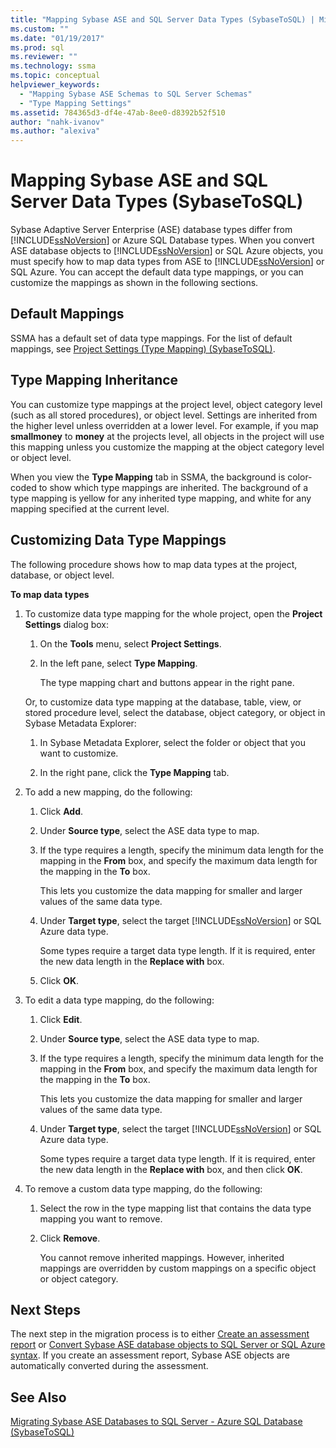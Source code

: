 ```yaml
---
title: "Mapping Sybase ASE and SQL Server Data Types (SybaseToSQL) | Microsoft Docs"
ms.custom: ""
ms.date: "01/19/2017"
ms.prod: sql
ms.reviewer: ""
ms.technology: ssma
ms.topic: conceptual
helpviewer_keywords: 
  - "Mapping Sybase ASE Schemas to SQL Server Schemas"
  - "Type Mapping Settings"
ms.assetid: 784365d3-df4e-47ab-8ee0-d8392b52f510
author: "nahk-ivanov"
ms.author: "alexiva"
---
```

# Mapping Sybase ASE and SQL Server Data Types (SybaseToSQL)
Sybase Adaptive Server Enterprise (ASE) database types differ from [!INCLUDE[ssNoVersion](../../includes/ssnoversion-md.md)] or Azure SQL Database types. When you convert ASE database objects to [!INCLUDE[ssNoVersion](../../includes/ssnoversion-md.md)] or SQL Azure objects, you must specify how to map data types from ASE to [!INCLUDE[ssNoVersion](../../includes/ssnoversion-md.md)] or SQL Azure. You can accept the default data type mappings, or you can customize the mappings as shown in the following sections.  
  
## Default Mappings  
SSMA has a default set of data type mappings. For the list of default mappings, see [Project Settings &#40;Type Mapping&#41; &#40;SybaseToSQL&#41;](../../ssma/sybase/project-settings-type-mapping-sybasetosql.md).  
  
## Type Mapping Inheritance  
You can customize type mappings at the project level, object category level (such as all stored procedures), or object level. Settings are inherited from the higher level unless overridden at a lower level. For example, if you map **smallmoney** to **money** at the projects level, all objects in the project will use this mapping unless you customize the mapping at the object category level or object level.  
  
When you view the **Type Mapping** tab in SSMA, the background is color-coded to show which type mappings are inherited. The background of a type mapping is yellow for any inherited type mapping, and white for any mapping specified at the current level.  
  
## Customizing Data Type Mappings  
The following procedure shows how to map data types at the project, database, or object level.  
  
**To map data types**  
  
1.  To customize data type mapping for the whole project, open the **Project Settings** dialog box:  
  
    1.  On the **Tools** menu, select **Project Settings**.  
  
    2.  In the left pane, select **Type Mapping**.  
  
        The type mapping chart and buttons appear in the right pane.  
  
    Or, to customize data type mapping at the database, table, view, or stored procedure level, select the database, object category, or object in Sybase Metadata Explorer:  
  
    1.  In Sybase Metadata Explorer, select the folder or object that you want to customize.  
  
    2.  In the right pane, click the **Type Mapping** tab.  
  
2.  To add a new mapping, do the following:  
  
    1.  Click **Add**.  
  
    2.  Under **Source type**, select the ASE data type to map.  
  
    3.  If the type requires a length, specify the minimum data length for the mapping in the **From** box, and specify the maximum data length for the mapping in the **To** box.  
  
        This lets you customize the data mapping for smaller and larger values of the same data type.  
  
    4.  Under **Target type**, select the target [!INCLUDE[ssNoVersion](../../includes/ssnoversion-md.md)] or SQL Azure data type.  
  
        Some types require a target data type length. If it is required, enter the new data length in the **Replace with** box.  
  
    5.  Click **OK**.  
  
3.  To edit a data type mapping, do the following:  
  
    1.  Click **Edit**.  
  
    2.  Under **Source type**, select the ASE data type to map.  
  
    3.  If the type requires a length, specify the minimum data length for the mapping in the **From** box, and specify the maximum data length for the mapping in the **To** box.  
  
        This lets you customize the data mapping for smaller and larger values of the same data type.  
  
    4.  Under **Target type**, select the target [!INCLUDE[ssNoVersion](../../includes/ssnoversion-md.md)] or SQL Azure data type.  
  
        Some types require a target data type length. If it is required, enter the new data length in the **Replace with** box, and then click **OK**.  
  
4.  To remove a custom data type mapping, do the following:  
  
    1.  Select the row in the type mapping list that contains the data type mapping you want to remove.  
  
    2.  Click **Remove**.  
  
        You cannot remove inherited mappings. However, inherited mappings are overridden by custom mappings on a specific object or object category.  
  
## Next Steps  
The next step in the migration process is to either [Create an assessment report](assessing-sybase-ase-database-objects-for-conversion-sybasetosql.md) or [Convert Sybase ASE database objects to SQL Server or SQL Azure syntax](converting-sybase-ase-database-objects-sybasetosql.md). If you create an assessment report, Sybase ASE objects are automatically converted during the assessment.  
  
## See Also  
[Migrating Sybase ASE Databases to SQL Server - Azure SQL Database &#40;SybaseToSQL&#41;](../../ssma/sybase/migrating-sybase-ase-databases-to-sql-server-azure-sql-db-sybasetosql.md)  
  
